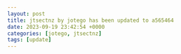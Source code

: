 ```yaml
---
layout: post
title: jtsectnz by jotego has been updated to a565464
date: 2023-09-19 23:42:54 +0000
categories: [jotego, jtsectnz]
tags: [update]
---
```


